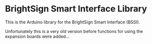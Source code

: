 # BrightSign Smart Interface Library

This is the Arduino library for the BrightSign Smart Interface (BSSI).

Unfortunately this is a very old version before functions for using the expansion boards were added...